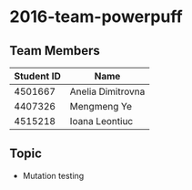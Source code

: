 # 2016-team-powerpuff
## Team Members
| Student ID | Name           |
|------------|----------------|
| 4501667    | Anelia Dimitrovna  | 
| 4407326    | Mengmeng Ye | 
| 4515218    | Ioana Leontiuc|

## Topic
- Mutation testing
